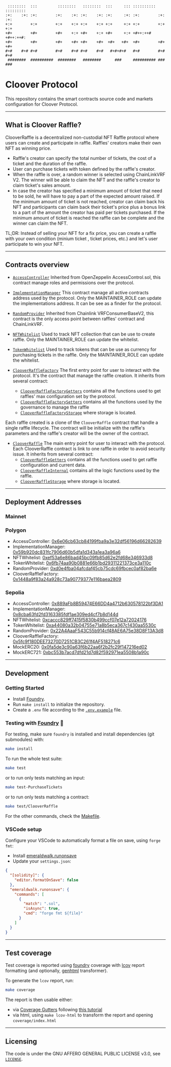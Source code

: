 ```
 ::::::::  :::         ::::::::   ::::::::  :::     ::: :::::::::: :::::::::
:+:    :+: :+:        :+:    :+: :+:    :+: :+:     :+: :+:        :+:    :+:
+:+        +:+        +:+    +:+ +:+    +:+ +:+     +:+ +:+        +:+    +:+
+#+        +#+        +#+    +:+ +#+    +:+ +#+     +:+ +#++:++#   +#++:++#:
+#+        +#+        +#+    +#+ +#+    +#+  +#+   +#+  +#+        +#+    +#+
#+#    #+# #+#        #+#    #+# #+#    #+#   #+#+#+#   #+#        #+#    #+#
 ########  ##########  ########   ########      ###     ########## ###    ###

```
# Cloover Protocol

This repository contains the smart contracts source code and markets configuration for Cloover Protocol.

---

## What is Cloover Raffle?

ClooverRaffle is a decentralized non-custodial NFT Raffle protocol where users can create and participate in raffle. Raffles' creators make their own NFT as winning price.

- Raffle's creator can specify the total number of tickets, the cost of a ticket and the duration of the raffle.
- User can purchase tickets with token defined by the raffle's creator.
- When the raffle is over, a random winner is selected using ChainLinkVRF V2. The winner will be able to claim the NFT and the raffle's creator to claim ticket's sales amount.
- In case the creator has specified a minimum amount of ticket that need to be sold, he will have to pay a part of the expected amount raised. If the minimum amount of ticket is not reached, creator can claim back his NFT and participants can claim back their ticket's price plus a bonus link to a part of the amount the creator has paid per tickets purchased. If the minimum amount of ticket is reached the raffle can be complete and the winner can claim the NFT.

TL;DR: Instead of selling your NFT for a fix price, you can create a raffle with your own condition (minium ticket , ticket prices, etc.) and let's user participate to win your NFT.

---


## Contracts overview

- [`AccessController`](./src/core/AccessController.sol)
Inherited from OpenZeppelin AccessControl.sol, this contract manage roles and permissions over the protocol.

- [`ImplementationManager`](./src/core/ImplementationManager.sol)
This contract manage all active contracts address used by the protocol. Only the MAINTAINER_ROLE can update the implementations address. It can be see as a finder for the protocol.

- [`RandomProvider`](./src/core/RandomProvider.sol)
Inherited from Chainlink VRFConsumerBaseV2, this contract is the only access point between raffles' contract and ChainLinkVRF.

- [`NFTWhitelist`](./src/core/NFTWhitelist.sol)
Used to track NFT collection that can be use to create raffle.  Only the MAINTAINER_ROLE can update the whitelist.

- [`TokenWhitelist`](./src/core/TokenWhitelist.sol)
Used to track tokens that can be use as currency for purchasing tickets in the raffle. Only the MAINTAINER_ROLE can update the whitelist.

- [`ClooverRaffleFactory`](./src/raffleFactory/ClooverRaffleFactory.sol)
The first entry point for user to interact with the protocol. It's the contract that manage the raffle creation. It inherits from several contract: 
    - [`ClooverRaffleFactoryGetters`](./src/raffleFactory/ClooverRaffleGetters.sol) contains all the functions used to get raffles' max configuration set by the protocol.
    - [`ClooverRaffleFactorySetters`](./src/raffleFactory/ClooverRaffleSetters.sol) contains all the functions used by the governance to manage the raffle
    - [`ClooverRaffleFactoryStorage`](./src/raffleFactory/ClooverRaffleFactoryStorage.sol) where storage is located.

Each raffle created is a clone of the `ClooverRaffle` contract that handle a single raffle lifecycle. The contract will be initialize with the raffle's parameters and the raffle's creator will be the owner of the contract.

- [`ClooverRaffle`](./src/raffle/ClooverRaffle.sol)
The main entry point for user to interact with the protocol. Each ClooverRaffle contract is link to one raffle in order to avoid security issue. It inherits from several contract: 
    - [`ClooverRaffleGetters`](./src/raffle/ClooverRaffleGetters.sol) contains all the functions used to get raffle configuration and current data.
    - [`ClooverRaffleInternal`](./src/raffle/ClooverRaffleInternal.sol) contains all the logic functions used by the raffle.
    - [`ClooverRaffleStorage`](./src/raffle/ClooverRaffleStorage.sol) where storage is located.

---

## Deployment Addresses

### Mainnet

### Polygon

- AccessController: [0x6e06cb63cb84199fba9a3e32df56196d66282639](https://polygonscan.com/address/0x6e06cb63cb84199fba9a3e32df56196d66282639)
- ImplementationManager: [0x59b920dc831fc7906d60b5dfa1d343a1ea3a96a6](https://polygonscan.com/address/0x59b920dc831fc7906d60b5dfa1d343a1ea3a96a6)
- NFTWhitelist: [0xef53a6e86bad45bc09fb85d62e2fd68e346933d8](https://polygonscan.com/address/0xef53a6e86bad45bc09fb85d62e2fd68e346933d8)
- TokenWhitelist: [0x6fb74aa90b0881e66b1bd29311221373ce3a110c](https://polygonscan.com/address/0x6fb74aa90b0881e66b1bd29311221373ce3a110c)
- RandomProvider: [0xd0e4fba04afcdaf45cb75cdc69fbcec0af82ba6e](https://polygonscan.com/address/0xd0e4fba04afcdaf45cb75cdc69fbcec0af82ba6e)
- ClooverRaffleFactory: [0x1448a9f83a24a928c73a90779377e116baea2809](https://polygonscan.com/address/0x1448a9f83a24a928c73a90779377e116baea2809)


### Sepolia

- AccessController: [0x889aFb8B59474E66DD4a4712b630578122bf3DA1](https://sepolia.etherscan.io/address/0x889aFb8B59474E66DD4a4712b630578122bf3DA1)
- ImplementationManager: [0x8cba63fd2fd3163385fdf1ae309ed4cf7b8d144d](https://sepolia.etherscan.io/address/0x8cba63fd2fd3163385fdf1ae309ed4cf7b8d144d)
- NFTWhitelist: [0xcaccc829ff7415f5830b499ccf07e12a72024176](https://sepolia.etherscan.io/address/0xcaccc829ff7415f5830b499ccf07e12a72024176)
- TokenWhitelist: [0xa44080a32b04755e71a8b5eca367c1430aa5530c](https://sepolia.etherscan.io/address/0xa44080a32b04755e71a8b5eca367c1430aa5530c)
- RandomProvider: [0x22A4AaaF543C55b914cf48AE6A75e38D8F13A3d8](https://sepolia.etherscan.io/address/0x22A4AaaF543C55b914cf48AE6A75e38D8F13A3d8)
- ClooverRaffleFactory: [0x5fc9f180DEE73270D7251CB3C261f4AF518271c6](https://sepolia.etherscan.io/address/0x5fc9f180DEE73270D7251CB3C261f4AF518271c6)
- MockERC20: [0x0fa5de3c90a63f6b22aa6f2b2fc29f147216ed02](https://sepolia.etherscan.io/address/0x0fa5de3c90a63f6b22aa6f2b2fc29f147216ed02)
- MockERC721: [0xbc553b7acd7dfd21d7d82f592971ea5508b1a90c](https://sepolia.etherscan.io/address/0xbc553b7acd7dfd21d7d82f592971ea5508b1a90c)

---

## Development

### Getting Started

- Install [Foundry](https://github.com/foundry-rs/foundry).
- Run `make install` to initialize the repository.
- Create a `.env` file according to the [`.env.example`](./.env.example) file.

### Testing with [Foundry](https://github.com/foundry-rs/foundry) 🔨

For testing, make sure `foundry` is installed and install dependencies (git submodules) with:

```bash
make install
```

To run the whole test suite:

```bash
make test
```

or to run only tests matching an input:

```bash
make test-PurchaseTickets
```

or to run only tests matching a contract:
    
```bash
make test/ClooverRaffle
```

For the other commands, check the [Makefile](./Makefile).

### VSCode setup

Configure your VSCode to automatically format a file on save, using `forge fmt`:

- Install [emeraldwalk.runonsave](https://marketplace.visualstudio.com/items?itemName=emeraldwalk.RunOnSave)
- Update your `settings.json`:

```json
{
  "[solidity]": {
    "editor.formatOnSave": false
  },
  "emeraldwalk.runonsave": {
    "commands": [
      {
        "match": ".sol",
        "isAsync": true,
        "cmd": "forge fmt ${file}"
      }
    ]
  }
}
```


---

## Test coverage

Test coverage is reported using [foundry](https://github.com/foundry-rs/foundry) coverage with [lcov](https://github.com/linux-test-project/lcov) report formatting (and optionally, [genhtml](https://manpages.ubuntu.com/manpages/xenial/man1/genhtml.1.html) transformer).

To generate the `lcov` report, run:

```bash
make coverage
```

The report is then usable either:

- via [Coverage Gutters](https://marketplace.visualstudio.com/items?itemName=ryanluker.vscode-coverage-gutters) following [this tutorial](https://mirror.xyz/devanon.eth/RrDvKPnlD-pmpuW7hQeR5wWdVjklrpOgPCOA-PJkWFU)
- via html, using `make lcov-html` to transform the report and opening `coverage/index.html`


---

## Licensing

The code is under the GNU AFFERO GENERAL PUBLIC LICENSE v3.0, see [`LICENSE`](./LICENSE).